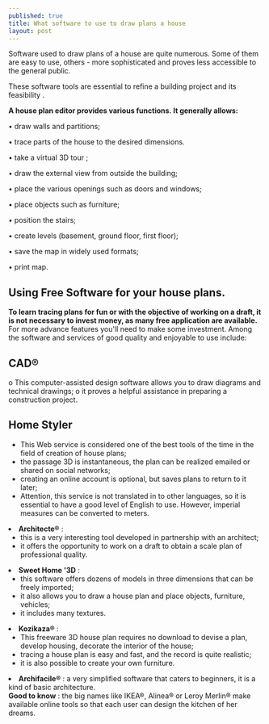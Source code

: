 ```yaml
---
published: true
title: What software to use to draw plans a house
layout: post
---
```

Software used to draw plans of a house are quite numerous. Some of them are easy to use, others - more sophisticated and proves less accessible to the general public.

These software tools are essential to refine a building project and its feasibility .

<strong>A house plan editor provides various functions. It generally allows:</strong>

•	draw walls and partitions;

•	trace parts of the house to the desired dimensions.

•	take a virtual 3D tour ;

•	draw the external view from outside the building;

•	place the various openings such as doors and windows;

•	place objects such as furniture;

•	position the stairs;

•	create levels (basement, ground floor, first floor);

•	save the map in widely used formats;

•	print map.


<h2>Using Free Software for your house plans.</h2>
<strong>To learn tracing plans for fun or with the objective of working on a draft, it is not necessary to invest money, as many free application are available. </strong>
For more advance features you'll need to make some investment. Among the software and services of good quality and enjoyable to use include:

<h2>CAD®</h2>
o	This computer-assisted design software allows you to draw diagrams and technical drawings;
o	it proves a helpful assistance in preparing a construction project.

<h2>Home Styler</h2>
<ul>
 	<li>This Web service is considered one of the best tools of the time in the field of creation of house plans;</li>
 	<li>the passage 3D is instantaneous, the plan can be realized emailed or shared on social networks;</li>
 	<li>creating an online account is optional, but saves plans to return to it later;</li>
 	<li>Attention, this service is not translated in to other languages, so it is essential to have a good level of English to use. However, imperial measures can be converted to meters.</li>
</ul>
</li>
 	<li><strong>          Architecte®</strong>  :
<ul>
 	<li>this is a very interesting tool developed in partnership with an architect;</li>
 	<li>it offers the opportunity to work on a draft to obtain a scale plan of professional quality.</li>
</ul>
</li>
 	<li><strong>Sweet Home '3D</strong>  :
<ul>
 	<li>this software offers dozens of models in three dimensions that can be freely imported;</li>
 	<li>it also allows you to draw a house plan and place objects, furniture, vehicles;</li>
 	<li>it includes many textures.</li>
</ul>
</li>
 	<li><strong>           Kozikaza®</strong>  :
<ul>
 	<li>This freeware 3D house plan requires no download to devise a plan, develop housing, decorate the interior of the house;</li>
 	<li>tracing a house plan is easy and fast, and the record is quite realistic;</li>
 	<li>it is also possible to create your own furniture.</li>
</ul>
</li>
 	<li><strong>Archifacile®</strong>  : a very simplified software that caters to beginners, it is a kind of basic architecture.</li>
</ul>
<strong>Good to know</strong>  : the big names like IKEA®, Alinea® or Leroy Merlin® make available online tools so that each user can design the kitchen of her dreams.
